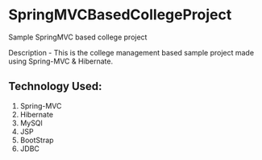 # SpringMVCBasedCollegeProject
Sample SpringMVC based college project

Description - This is the college management based sample project made using Spring-MVC & Hibernate.

Technology Used:
------------
1. Spring-MVC
2. Hibernate
3. MySQl
4. JSP
5. BootStrap
6. JDBC
